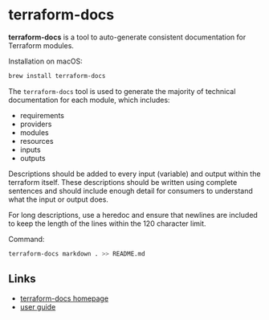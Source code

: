# terraform-docs

**terraform-docs** is a tool to auto-generate consistent documentation for Terraform modules.

Installation on macOS:

```bash
brew install terraform-docs
```

The `terraform-docs` tool is used to generate the majority of technical documentation for each module, which includes:

- requirements
- providers
- modules
- resources
- inputs
- outputs

Descriptions should be added to every input (variable) and output within the terraform itself.
These descriptions should be written using complete sentences and should include enough detail
for consumers to understand what the input or output does.

For long descriptions, use a heredoc and ensure that newlines are included to keep the length of the lines
within the 120 character limit.

Command:

```bash
terraform-docs markdown . >> README.md
```

## Links

- [terraform-docs homepage](https://github.com/terraform-docs/terraform-docs)
- [user guide](https://terraform-docs.io/user-guide/introduction/)
